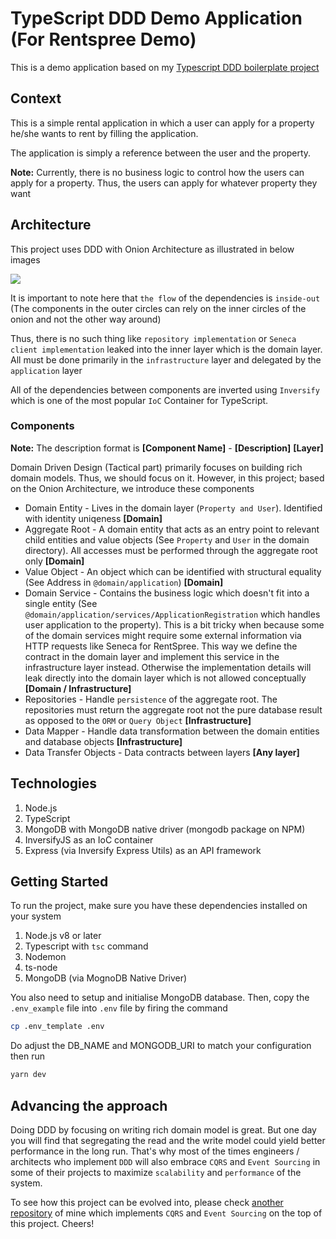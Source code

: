# TypeScript DDD Demo Application (For Rentspree Demo)
This is a demo application based on my [Typescript DDD boilerplate project](https://github.com/yerinadler/typescript-ddd-demo-app)

## Context
This is a simple rental application in which a user can apply for a property he/she wants to rent by filling the application.

The application is simply a reference between the user and the property.

**Note:** Currently, there is no business logic to control how the users can apply for a property. Thus, the users can apply for whatever property they want 

## Architecture
This project uses DDD with Onion Architecture as illustrated in below images

![](https://res.cloudinary.com/practicaldev/image/fetch/s--5A11Acxs--/c_limit%2Cf_auto%2Cfl_progressive%2Cq_auto%2Cw_880/https://img.barrymcauley.co.uk/onion_architecture.jpg)

It is important to note here that `the flow` of the dependencies is `inside-out` (The components in the outer circles can rely on the inner circles of the onion and not the other way around)

Thus, there is no such thing like `repository implementation` or `Seneca client implementation` leaked into the inner layer which is the domain layer. All must be done primarily in the `infrastructure` layer and delegated by the `application` layer

All of the dependencies between components are inverted using `Inversify` which is one of the most popular `IoC` Container for TypeScript.

### Components
**Note:** The description format is **[Component Name]** - **[Description]** **[Layer]**

Domain Driven Design (Tactical part) primarily focuses on building rich domain models. Thus, we should focus on it. However, in this project; based on the Onion Architecture, we introduce these components

* Domain Entity - Lives in the domain layer (`Property and User`). Identified with identity uniqeness **[Domain]**
* Aggregate Root - A domain entity that acts as an entry point to relevant child entities and value objects (See `Property` and `User` in the domain directory). All accesses must be performed through the aggregate root only **[Domain]**
* Value Object - An object which can be identified with structural equality (See Address in `@domain/application`) **[Domain]**
* Domain Service - Contains the business logic which doesn't fit into a single entity (See `@domain/application/services/ApplicationRegistration` which handles user application to the property). This is a bit tricky when because some of the domain services might require some external information via HTTP requests like Seneca for RentSpree. This way we define the contract in the domain layer and implement this service in the infrastructure layer instead. Otherwise the implementation details will leak directly into the domain layer which is not allowed conceptually **[Domain / Infrastructure]**
* Repositories - Handle `persistence` of the aggregate root. The repositories must return the aggregate root not the pure database result as opposed to the `ORM` or `Query Object` **[Infrastructure]**
* Data Mapper - Handle data transformation between the domain entities and database objects **[Infrastructure]**
* Data Transfer Objects - Data contracts between layers **[Any layer]**
## Technologies
1. Node.js
2. TypeScript
3. MongoDB with MongoDB native driver (mongodb package on NPM)
4. InversifyJS as an IoC container
5. Express (via Inversify Express Utils) as an API framework

## Getting Started
To run the project, make sure you have these dependencies installed on your system

1. Node.js v8 or later
2. Typescript with `tsc` command
3. Nodemon
4. ts-node
5. MongoDB (via MognoDB Native Driver)

You also need to setup and initialise MongoDB database. Then, copy the `.env_example` file into `.env` file by firing the command

````bash
cp .env_template .env
````

Do adjust the DB_NAME and MONGODB_URI to match your configuration then run

````bash
yarn dev
````

## Advancing the approach
Doing DDD by focusing on writing rich domain model is great. But one day you will find that segregating the read and the write model could yield better performance in the long run. That's why most of the times engineers / architects who implement `DDD` will also embrace `CQRS` and `Event Sourcing` in some of their projects to maximize `scalability` and `performance` of the system.

To see how this project can be evolved into, please check [another repository](https://github.com/yerinadler/typescript-event-sourcing-sample-app) of mine which implements `CQRS` and `Event Sourcing` on the top of this project. Cheers!

